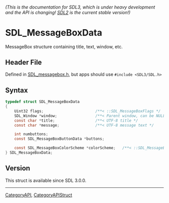 ###### (This is the documentation for SDL3, which is under heavy development and the API is changing! [SDL2](https://wiki.libsdl.org/SDL2/) is the current stable version!)
# SDL_MessageBoxData

MessageBox structure containing title, text, window, etc.

## Header File

Defined in [SDL_messagebox.h](https://github.com/libsdl-org/SDL/blob/main/include/SDL3/SDL_messagebox.h), but apps should use `#include <SDL3/SDL.h>`

## Syntax

```c
typedef struct SDL_MessageBoxData
{
    Uint32 flags;                       /**< ::SDL_MessageBoxFlags */
    SDL_Window *window;                 /**< Parent window, can be NULL */
    const char *title;                  /**< UTF-8 title */
    const char *message;                /**< UTF-8 message text */

    int numbuttons;
    const SDL_MessageBoxButtonData *buttons;

    const SDL_MessageBoxColorScheme *colorScheme;   /**< ::SDL_MessageBoxColorScheme, can be NULL to use system settings */
} SDL_MessageBoxData;
```

## Version

This struct is available since SDL 3.0.0.

----
[CategoryAPI](CategoryAPI), [CategoryAPIStruct](CategoryAPIStruct)

